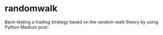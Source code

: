# randomwalk
Back-testing a trading strategy based on the random-walk theory by using Python
Medium post: 
